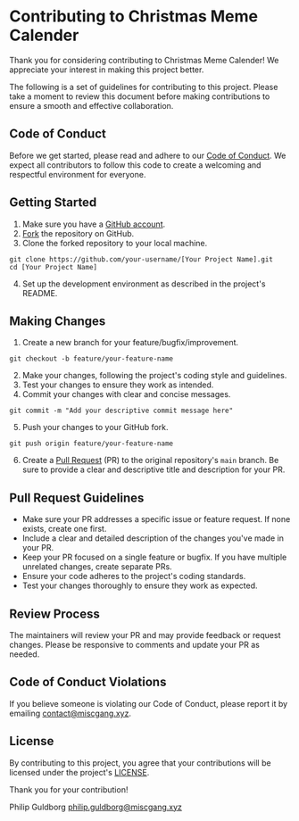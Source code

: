 # Contributing to Christmas Meme Calender

Thank you for considering contributing to Christmas Meme Calender! We appreciate your interest in making this project better.

The following is a set of guidelines for contributing to this project. Please take a moment to review this document before making contributions to ensure a smooth and effective collaboration.

## Code of Conduct

Before we get started, please read and adhere to our [Code of Conduct](CODE_OF_CONDUCT.md). We expect all contributors to follow this code to create a welcoming and respectful environment for everyone.

## Getting Started

1. Make sure you have a [GitHub account](https://github.com/signup/free).
2. [Fork](https://help.github.com/articles/fork-a-repo/) the repository on GitHub.
3. Clone the forked repository to your local machine.
```shell
git clone https://github.com/your-username/[Your Project Name].git
cd [Your Project Name]
```
4. Set up the development environment as described in the project's README.

## Making Changes

1. Create a new branch for your feature/bugfix/improvement.
```shell
git checkout -b feature/your-feature-name
```

2. Make your changes, following the project's coding style and guidelines.
3. Test your changes to ensure they work as intended.
4. Commit your changes with clear and concise messages.
```shell
git commit -m "Add your descriptive commit message here"
```

5. Push your changes to your GitHub fork.
```shell
git push origin feature/your-feature-name
```
6. Create a [Pull Request](https://help.github.com/articles/creating-a-pull-request/) (PR) to the original repository's `main` branch. Be sure to provide a clear and descriptive title and description for your PR.

## Pull Request Guidelines

- Make sure your PR addresses a specific issue or feature request. If none exists, create one first.
- Include a clear and detailed description of the changes you've made in your PR.
- Keep your PR focused on a single feature or bugfix. If you have multiple unrelated changes, create separate PRs.
- Ensure your code adheres to the project's coding standards.
- Test your changes thoroughly to ensure they work as expected.

## Review Process

The maintainers will review your PR and may provide feedback or request changes. Please be responsive to comments and update your PR as needed.

## Code of Conduct Violations

If you believe someone is violating our Code of Conduct, please report it by emailing [contact@miscgang.xyz](mailto:contact@miscgang.xyz).

## License

By contributing to this project, you agree that your contributions will be licensed under the project's [LICENSE](LICENSE).

Thank you for your contribution!

Philip Guldborg
philip.guldborg@miscgang.xyz
